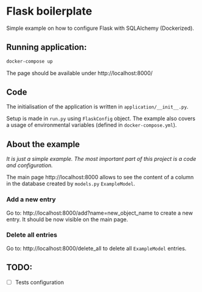 # Flask boilerplate

Simple example on how to configure Flask with SQLAlchemy (Dockerized).

## Running application:
```bash
docker-compose up
``` 

The page should be available under http://localhost:8000/

## Code

The initialisation of the application is written in `application/__init__.py`.

Setup is made in `run.py` using `FlaskConfig` object. 
The example also covers a usage of environmental variables (defined in `docker-compose.yml`). 

## About the example
_It is just a simple example. The most important part of this project is a code and configuration._

The main page http://localhost:8000 allows to see the content of a column in the database created by `models.py` `ExampleModel`.

### Add a new entry
Go to: http://localhost:8000/add?name=new_object_name to create a new entry. It should be now visible on the main page.

### Delete all entries
Go to: http://localhost:8000/delete_all to delete all `ExampleModel` entries.

## TODO:

- [ ] Tests configuration


